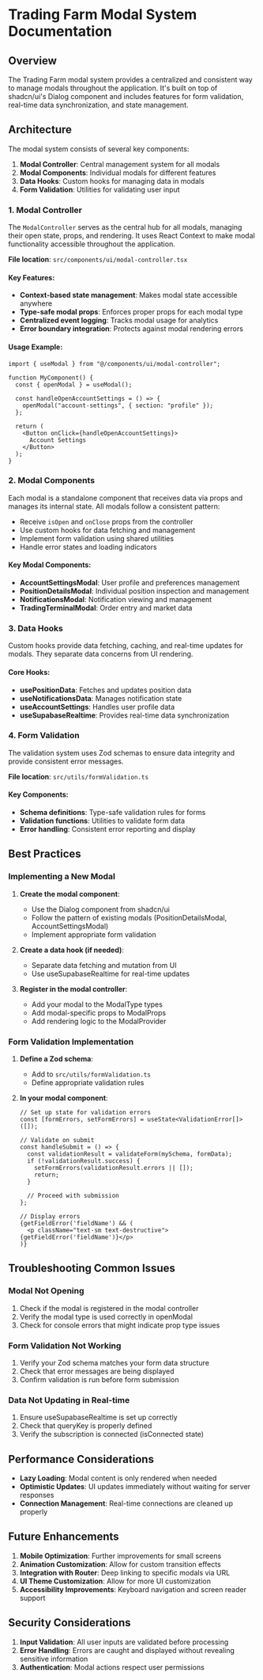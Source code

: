 # Trading Farm Modal System Documentation

## Overview

The Trading Farm modal system provides a centralized and consistent way to manage modals throughout the application. It's built on top of shadcn/ui's Dialog component and includes features for form validation, real-time data synchronization, and state management.

## Architecture

The modal system consists of several key components:

1. **Modal Controller**: Central management system for all modals
2. **Modal Components**: Individual modals for different features
3. **Data Hooks**: Custom hooks for managing data in modals
4. **Form Validation**: Utilities for validating user input

### 1. Modal Controller

The `ModalController` serves as the central hub for all modals, managing their open state, props, and rendering. It uses React Context to make modal functionality accessible throughout the application.

**File location**: `src/components/ui/modal-controller.tsx`

#### Key Features:

- **Context-based state management**: Makes modal state accessible anywhere
- **Type-safe modal props**: Enforces proper props for each modal type
- **Centralized event logging**: Tracks modal usage for analytics
- **Error boundary integration**: Protects against modal rendering errors

#### Usage Example:

```tsx
import { useModal } from "@/components/ui/modal-controller";

function MyComponent() {
  const { openModal } = useModal();
  
  const handleOpenAccountSettings = () => {
    openModal("account-settings", { section: "profile" });
  };
  
  return (
    <Button onClick={handleOpenAccountSettings}>
      Account Settings
    </Button>
  );
}
```

### 2. Modal Components

Each modal is a standalone component that receives data via props and manages its internal state. All modals follow a consistent pattern:

- Receive `isOpen` and `onClose` props from the controller
- Use custom hooks for data fetching and management
- Implement form validation using shared utilities
- Handle error states and loading indicators

#### Key Modal Components:

- **AccountSettingsModal**: User profile and preferences management
- **PositionDetailsModal**: Individual position inspection and management
- **NotificationsModal**: Notification viewing and management
- **TradingTerminalModal**: Order entry and market data

### 3. Data Hooks

Custom hooks provide data fetching, caching, and real-time updates for modals. They separate data concerns from UI rendering.

#### Core Hooks:

- **usePositionData**: Fetches and updates position data
- **useNotificationsData**: Manages notification state
- **useAccountSettings**: Handles user profile data
- **useSupabaseRealtime**: Provides real-time data synchronization

### 4. Form Validation

The validation system uses Zod schemas to ensure data integrity and provide consistent error messages.

**File location**: `src/utils/formValidation.ts`

#### Key Components:

- **Schema definitions**: Type-safe validation rules for forms
- **Validation functions**: Utilities to validate form data
- **Error handling**: Consistent error reporting and display

## Best Practices

### Implementing a New Modal

1. **Create the modal component**:
   - Use the Dialog component from shadcn/ui
   - Follow the pattern of existing modals (PositionDetailsModal, AccountSettingsModal)
   - Implement appropriate form validation

2. **Create a data hook (if needed)**:
   - Separate data fetching and mutation from UI
   - Use useSupabaseRealtime for real-time updates

3. **Register in the modal controller**:
   - Add your modal to the ModalType types
   - Add modal-specific props to ModalProps
   - Add rendering logic to the ModalProvider

### Form Validation Implementation

1. **Define a Zod schema**:
   - Add to `src/utils/formValidation.ts`
   - Define appropriate validation rules

2. **In your modal component**:
   ```tsx
   // Set up state for validation errors
   const [formErrors, setFormErrors] = useState<ValidationError[]>([]);

   // Validate on submit
   const handleSubmit = () => {
     const validationResult = validateForm(mySchema, formData);
     if (!validationResult.success) {
       setFormErrors(validationResult.errors || []);
       return;
     }
     
     // Proceed with submission
   };
   
   // Display errors
   {getFieldError('fieldName') && (
     <p className="text-sm text-destructive">{getFieldError('fieldName')}</p>
   )}
   ```

## Troubleshooting Common Issues

### Modal Not Opening

1. Check if the modal is registered in the modal controller
2. Verify the modal type is used correctly in openModal
3. Check for console errors that might indicate prop type issues

### Form Validation Not Working

1. Verify your Zod schema matches your form data structure
2. Check that error messages are being displayed
3. Confirm validation is run before form submission

### Data Not Updating in Real-time

1. Ensure useSupabaseRealtime is set up correctly
2. Check that queryKey is properly defined
3. Verify the subscription is connected (isConnected state)

## Performance Considerations

- **Lazy Loading**: Modal content is only rendered when needed
- **Optimistic Updates**: UI updates immediately without waiting for server responses
- **Connection Management**: Real-time connections are cleaned up properly

## Future Enhancements

1. **Mobile Optimization**: Further improvements for small screens
2. **Animation Customization**: Allow for custom transition effects
3. **Integration with Router**: Deep linking to specific modals via URL
4. **UI Theme Customization**: Allow for more UI customization
5. **Accessibility Improvements**: Keyboard navigation and screen reader support

## Security Considerations

1. **Input Validation**: All user inputs are validated before processing
2. **Error Handling**: Errors are caught and displayed without revealing sensitive information
3. **Authentication**: Modal actions respect user permissions
